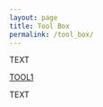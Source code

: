 ```yaml
---
layout: page
title: Tool Box
permalink: /tool_box/
---
```


TEXT

[TOOL1](/tool_box/tool1.md)

TEXT
